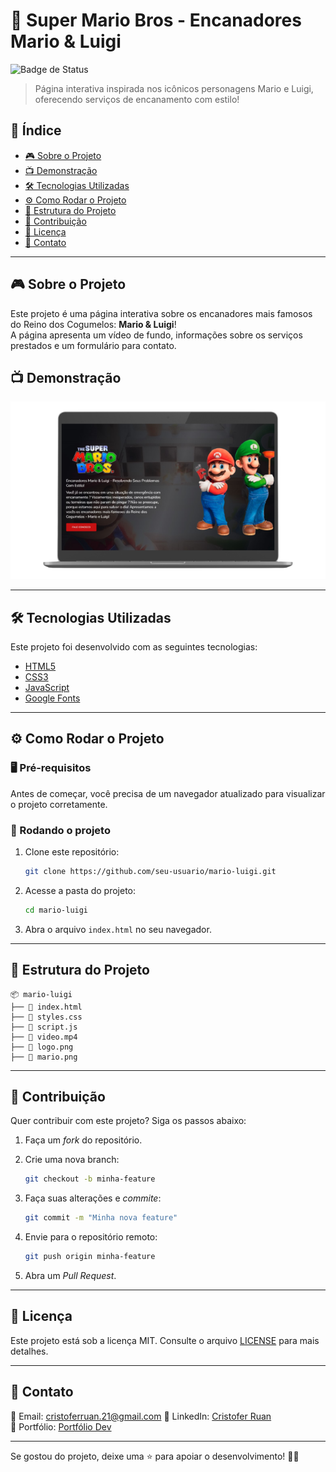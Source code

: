 # 🍄 Super Mario Bros - Encanadores Mario & Luigi

![Badge de Status](https://img.shields.io/badge/status-Completo-green)

> Página interativa inspirada nos icônicos personagens Mario e Luigi, oferecendo serviços de encanamento com estilo!

## 📖 Índice

- [🎮 Sobre o Projeto](#-sobre-o-projeto)
- [📺 Demonstração](#-demonstração)
- [🛠️ Tecnologias Utilizadas](#%EF%B8%8F-tecnologias-utilizadas)
- [⚙️ Como Rodar o Projeto](#%EF%B8%8F-como-rodar-o-projeto)
- [📂 Estrutura do Projeto](#-estrutura-do-projeto)
- [🤝 Contribuição](#-contribuição)
- [📝 Licença](#-licença)
- [📌 Contato](#-contato)

---

## 🎮 Sobre o Projeto

Este projeto é uma página interativa sobre os encanadores mais famosos do Reino dos Cogumelos: **Mario & Luigi**!  
A página apresenta um vídeo de fundo, informações sobre os serviços prestados e um formulário para contato.

## 📺 Demonstração


![Demonstração do Projeto](mario-desktop.png)

---

## 🛠️ Tecnologias Utilizadas

Este projeto foi desenvolvido com as seguintes tecnologias:

- [HTML5](https://developer.mozilla.org/pt-BR/docs/Web/HTML)
- [CSS3](https://developer.mozilla.org/pt-BR/docs/Web/CSS)
- [JavaScript](https://developer.mozilla.org/pt-BR/docs/Web/JavaScript)
- [Google Fonts](https://fonts.google.com/)

---

## ⚙️ Como Rodar o Projeto

### 🖥️ Pré-requisitos

Antes de começar, você precisa de um navegador atualizado para visualizar o projeto corretamente.

### 🚀 Rodando o projeto

1. Clone este repositório:

   ```bash
   git clone https://github.com/seu-usuario/mario-luigi.git
   ```
2. Acesse a pasta do projeto:

   ```bash
   cd mario-luigi
   ```
3. Abra o arquivo `index.html` no seu navegador.

---

## 📂 Estrutura do Projeto

```
📦 mario-luigi
├── 📄 index.html
├── 📄 styles.css
├── 📄 script.js
├── 📄 video.mp4
├── 📄 logo.png
├── 📄 mario.png
```

---

## 🤝 Contribuição

Quer contribuir com este projeto? Siga os passos abaixo:

1. Faça um _fork_ do repositório.
2. Crie uma nova branch:

   ```bash
   git checkout -b minha-feature
   ```
3. Faça suas alterações e _commite_:

   ```bash
   git commit -m "Minha nova feature"
   ```
4. Envie para o repositório remoto:

   ```bash
   git push origin minha-feature
   ```
5. Abra um _Pull Request_.

---

## 📝 Licença

Este projeto está sob a licença MIT. Consulte o arquivo [LICENSE](LICENSE) para mais detalhes.

---

## 📌 Contato

📧 Email: cristoferruan.21@gmail.com
💼 LinkedIn: [Cristofer Ruan](https://www.linkedin.com/in/cristofer-ruan-dev/)  
📂 Portfólio: [Portfólio Dev](https://portfolio-dev-cristofer.vercel.app)  

---

Se gostou do projeto, deixe uma ⭐ para apoiar o desenvolvimento! 🚀🍄
